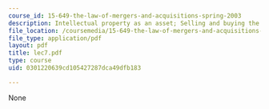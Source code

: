 ```yaml
---
course_id: 15-649-the-law-of-mergers-and-acquisitions-spring-2003
description: Intellectual property as an asset; Selling and buying the hi-tech start-up
file_location: /coursemedia/15-649-the-law-of-mergers-and-acquisitions-spring-2003/0301220639cd105427287dca49dfb183_lec7.pdf
file_type: application/pdf
layout: pdf
title: lec7.pdf
type: course
uid: 0301220639cd105427287dca49dfb183

---
```

None